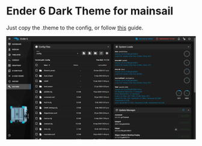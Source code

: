 # Ender 6 Dark Theme for mainsail

Just copy the .theme to the config, or follow [this](https://docs.mainsail.xyz/overview/features/themes/prepare) guide.

<img src="Preview/ender-6-mainsail-theme.webp">
